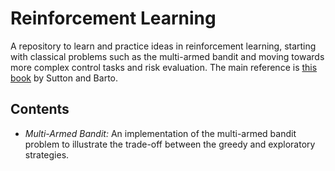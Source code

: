 # Reinforcement Learning

A repository to learn and practice ideas in reinforcement learning, starting with classical problems such as the multi-armed bandit and moving towards more complex control tasks and risk evaluation. The main reference is [this book](https://web.stanford.edu/class/psych209/Readings/SuttonBartoIPRLBook2ndEd.pdf) by Sutton and Barto.

## Contents

* *Multi-Armed Bandit:* An implementation of the multi-armed bandit problem to illustrate the trade-off between the greedy and exploratory strategies.
